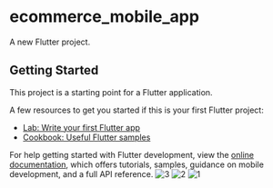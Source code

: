 # ecommerce_mobile_app

A new Flutter project.

## Getting Started

This project is a starting point for a Flutter application.

A few resources to get you started if this is your first Flutter project:

- [Lab: Write your first Flutter app](https://docs.flutter.dev/get-started/codelab)
- [Cookbook: Useful Flutter samples](https://docs.flutter.dev/cookbook)

For help getting started with Flutter development, view the
[online documentation](https://docs.flutter.dev/), which offers tutorials,
samples, guidance on mobile development, and a full API reference.
![3](https://github.com/hello-saif/Food_app-master/assets/101374729/de2ce31f-70cd-40ed-9d1c-bc0e22506bcc)
![2](https://github.com/hello-saif/Food_app-master/assets/101374729/737f7721-095d-4d7f-946c-3ad4532f4102)
![1](https://github.com/hello-saif/Food_app-master/assets/101374729/1c588b06-73e0-4688-95ed-6602161201cc)

